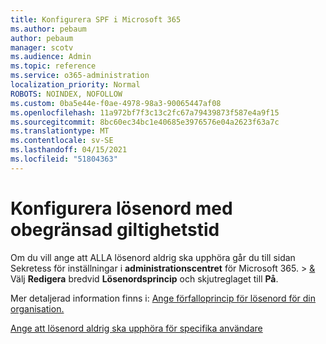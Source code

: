 ```yaml
---
title: Konfigurera SPF i Microsoft 365
ms.author: pebaum
author: pebaum
manager: scotv
ms.audience: Admin
ms.topic: reference
ms.service: o365-administration
localization_priority: Normal
ROBOTS: NOINDEX, NOFOLLOW
ms.custom: 0ba5e44e-f0ae-4978-98a3-90065447af08
ms.openlocfilehash: 11a972bf7f3c13c2fc67a79439873f587e4a9f15
ms.sourcegitcommit: 8bc60ec34bc1e40685e3976576e04a2623f63a7c
ms.translationtype: MT
ms.contentlocale: sv-SE
ms.lasthandoff: 04/15/2021
ms.locfileid: "51804363"
---
```

# <a name="set-passwords-to-never-expire"></a>Konfigurera lösenord med obegränsad giltighetstid 

Om du vill ange att ALLA lösenord aldrig ska upphöra går du till sidan Sekretess för inställningar i **administrationscentret** för Microsoft 365.  >  [ &amp;](https://portal.office.com/adminportal/home#/settings/security) Välj **Redigera** bredvid **Lösenordsprincip** och skjutreglaget till **På**.
  
Mer detaljerad information finns i: [Ange förfalloprincip för lösenord för din organisation.](https://docs.microsoft.com/microsoft-365/admin/manage/set-password-expiration-policy)
  
[Ange att lösenord aldrig ska upphöra för specifika användare](https://docs.microsoft.com/microsoft-365/admin/add-users/set-password-to-never-expire)
  
